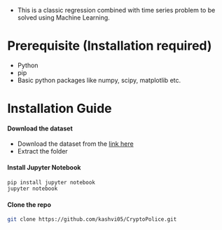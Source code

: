 * This is a classic regression combined with time series problem to be solved using Machine Learning.

# Prerequisite (Installation required)
* Python
* pip
* Basic python packages like numpy, scipy, matplotlib etc.

# Installation Guide

#### Download the dataset
* Download the dataset from the [link here](https://www.kaggle.com/c/g-research-crypto-forecasting/data)
* Extract the folder

#### Install Jupyter Notebook
```bash
pip install jupyter notebook
jupyter notebook
```

#### Clone the repo
```bash
git clone https://github.com/kashvi05/CryptoPolice.git
```
